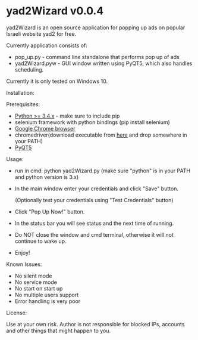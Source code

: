 # yad2Wizard v0.0.4

yad2Wizard is an open source application for popping up ads on popular Israeli website yad2 for free.

Currently application consists of:
 * pop_up.py - command line standalone that performs pop up of ads
 * yad2Wizard.pyw - GUI window written using PyQT5, which also handles scheduling.

Currently it is only tested on Windows 10.

Installation:

Prerequisites:
 * [Python >= 3.4.x](https://www.python.org/downloads/) - make sure to include pip
 * selenium framework with python bindings (pip install selenium)
 * [Google Chrome browser](https://www.google.com/chrome/browser/desktop/index.html)
 * chromedriver(download executable from [here](https://sites.google.com/a/chromium.org/chromedriver/downloads) and drop somewhere in your PATH)
 * [PyQT5](https://sourceforge.net/projects/pyqt/files/latest/download)

Usage:
 * run in cmd: python yad2Wizard.py (make sure "python" is in your PATH and python version is 3.x)
 * In the main window enter your credentials and click "Save" button. 
 
	(Optionally test your credentials using "Test Credentials" button)
 * Click "Pop Up Now!" button. 
 * In the status bar you will see status and the next time of running.
 * Do NOT close the window and cmd terminal, otherwise it will not continue to wake up.
 * Enjoy!
	
Known Issues:

 * No silent mode
 * No service mode
 * No start on start up
 * No multiple users support
 * Error handling is very poor

License:

Use at your own risk. Author is not responsible for blocked IPs, accounts and other things that might happen to you.
